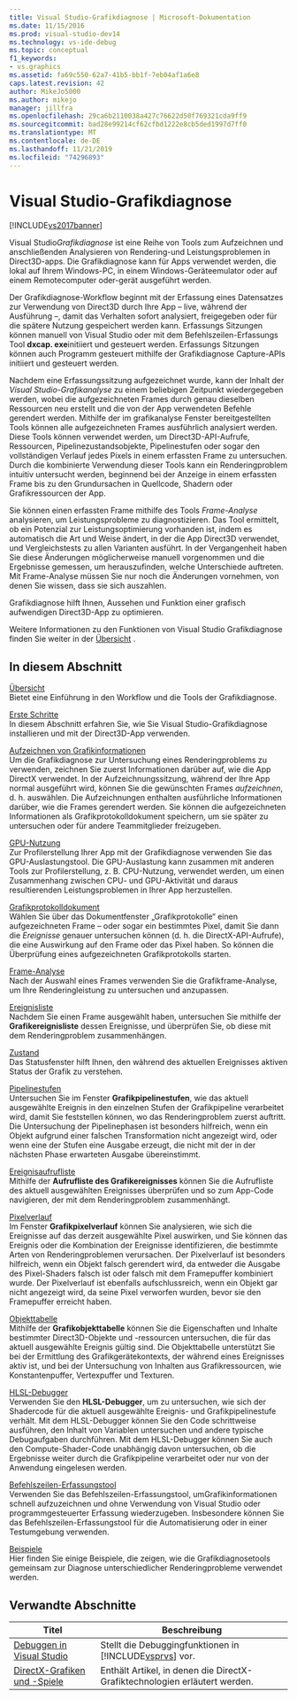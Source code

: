 ```yaml
---
title: Visual Studio-Grafikdiagnose | Microsoft-Dokumentation
ms.date: 11/15/2016
ms.prod: visual-studio-dev14
ms.technology: vs-ide-debug
ms.topic: conceptual
f1_keywords:
- vs.graphics
ms.assetid: fa69c550-62a7-41b5-bb1f-7eb04af1a6e8
caps.latest.revision: 42
author: MikeJo5000
ms.author: mikejo
manager: jillfra
ms.openlocfilehash: 29ca6b2110038a427c76622d50f769321cda9ff9
ms.sourcegitcommit: bad28e99214cf62cfbd1222e8cb5ded1997d7ff0
ms.translationtype: MT
ms.contentlocale: de-DE
ms.lasthandoff: 11/21/2019
ms.locfileid: "74296893"
---
```

# <a name="visual-studio-graphics-diagnostics"></a>Visual Studio-Grafikdiagnose
[!INCLUDE[vs2017banner](../includes/vs2017banner.md)]

Visual Studio*Grafikdiagnose* ist eine Reihe von Tools zum Aufzeichnen und anschließenden Analysieren von Rendering-und Leistungsproblemen in Direct3D-apps. Die Grafikdiagnose kann für Apps verwendet werden, die lokal auf Ihrem Windows-PC, in einem Windows-Geräteemulator oder auf einem Remotecomputer oder-gerät ausgeführt werden.  
  
 Der Grafikdiagnose-Workflow beginnt mit der Erfassung eines Datensatzes zur Verwendung von Direct3D durch Ihre App – live, während der Ausführung –, damit das Verhalten sofort analysiert, freigegeben oder für die spätere Nutzung gespeichert werden kann. Erfassungs Sitzungen können manuell von Visual Studio oder mit dem Befehlszeilen-Erfassungs Tool **dxcap. exe**initiiert und gesteuert werden. Erfassungs Sitzungen können auch Programm gesteuert mithilfe der Grafikdiagnose Capture-APIs initiiert und gesteuert werden.  
  
 Nachdem eine Erfassungssitzung aufgezeichnet wurde, kann der Inhalt der *Visual Studio-Grafikanalyse* zu einem beliebigen Zeitpunkt wiedergegeben werden, wobei die aufgezeichneten Frames durch genau dieselben Ressourcen neu erstellt und die von der App verwendeten Befehle gerendert werden. Mithilfe der im grafikanalyse Fenster bereitgestellten Tools können alle aufgezeichneten Frames ausführlich analysiert werden. Diese Tools können verwendet werden, um Direct3D-API-Aufrufe, Ressourcen, Pipelinezustandsobjekte, Pipelinestufen oder sogar den vollständigen Verlauf jedes Pixels in einem erfassten Frame zu untersuchen. Durch die kombinierte Verwendung dieser Tools kann ein Renderingproblem intuitiv untersucht werden, beginnend bei der Anzeige in einem erfassten Frame bis zu den Grundursachen in Quellcode, Shadern oder Grafikressourcen der App.  
  
 Sie können einen erfassten Frame mithilfe des Tools *Frame-Analyse* analysieren, um Leistungsprobleme zu diagnostizieren. Das Tool ermittelt, ob ein Potenzial zur Leistungsoptimierung vorhanden ist, indem es automatisch die Art und Weise ändert, in der die App Direct3D verwendet, und Vergleichstests zu allen Varianten ausführt. In der Vergangenheit haben Sie diese Änderungen möglicherweise manuell vorgenommen und die Ergebnisse gemessen, um herauszufinden, welche Unterschiede auftreten. Mit Frame-Analyse müssen Sie nur noch die Änderungen vornehmen, von denen Sie wissen, dass sie sich auszahlen.  
  
 Grafikdiagnose hilft Ihnen, Aussehen und Funktion einer grafisch aufwendigen Direct3D-App zu optimieren.  
  
 Weitere Informationen zu den Funktionen von Visual Studio Grafikdiagnose finden Sie weiter in der [Übersicht](../debugger/overview-of-visual-studio-graphics-diagnostics.md) .  
  
## <a name="in-this-section"></a>In diesem Abschnitt  
 [Übersicht](../debugger/overview-of-visual-studio-graphics-diagnostics.md)  
 Bietet eine Einführung in den Workflow und die Tools der Grafikdiagnose.  
  
 [Erste Schritte](../debugger/getting-started-with-visual-studio-graphics-diagnostics.md)  
 In diesem Abschnitt erfahren Sie, wie Sie Visual Studio-Grafikdiagnose installieren und mit der Direct3D-App verwenden.  
  
 [Aufzeichnen von Grafikinformationen](../debugger/capturing-graphics-information.md)  
 Um die Grafikdiagnose zur Untersuchung eines Renderingproblems zu verwenden, zeichnen Sie zuerst Informationen darüber auf, wie die App DirectX verwendet. In der Aufzeichnungssitzung, während der Ihre App normal ausgeführt wird, können Sie die gewünschten Frames *aufzeichnen*, d. h. auswählen. Die Aufzeichnungen enthalten ausführliche Informationen darüber, wie die Frames gerendert werden. Sie können die aufgezeichneten Informationen als Grafikprotokolldokument speichern, um sie später zu untersuchen oder für andere Teammitglieder freizugeben.  
  
 [GPU-Nutzung](../debugger/gpu-usage.md)  
 Zur Profilerstellung Ihrer App mit der Grafikdiagnose verwenden Sie das GPU-Auslastungstool. Die GPU-Auslastung kann zusammen mit anderen Tools zur Profilerstellung, z. B. CPU-Nutzung, verwendet werden, um einen Zusammenhang zwischen CPU- und GPU-Aktivität und daraus resultierenden Leistungsproblemen in Ihrer App herzustellen.  
  
 [Grafikprotokolldokument](../debugger/graphics-log-document.md)  
 Wählen Sie über das Dokumentfenster „Grafikprotokolle“ einen aufgezeichneten Frame – oder sogar ein bestimmtes Pixel, damit Sie dann die *Ereignisse* genauer untersuchen können (d. h. die DirectX-API-Aufrufe), die eine Auswirkung auf den Frame oder das Pixel haben. So können die Überprüfung eines aufgezeichneten Grafikprotokolls starten.  
  
 [Frame-Analyse](../debugger/graphics-frame-analysis.md)  
 Nach der Auswahl eines Frames verwenden Sie die Grafikframe-Analyse, um Ihre Renderingleistung zu untersuchen und anzupassen.  
  
 [Ereignisliste](../debugger/graphics-event-list.md)  
 Nachdem Sie einen Frame ausgewählt haben, untersuchen Sie mithilfe der **Grafikereignisliste** dessen Ereignisse, und überprüfen Sie, ob diese mit dem Renderingproblem zusammenhängen.  
  
 [Zustand](../debugger/graphics-state.md)  
 Das Statusfenster hilft Ihnen, den während des aktuellen Ereignisses aktiven Status der Grafik zu verstehen.  
  
 [Pipelinestufen](../debugger/graphics-pipeline-stages.md)  
 Untersuchen Sie im Fenster **Grafikpipelinestufen**, wie das aktuell ausgewählte Ereignis in den einzelnen Stufen der Grafikpipeline verarbeitet wird, damit Sie feststellen können, wo das Renderingproblem zuerst auftritt. Die Untersuchung der Pipelinephasen ist besonders hilfreich, wenn ein Objekt aufgrund einer falschen Transformation nicht angezeigt wird, oder wenn eine der Stufen eine Ausgabe erzeugt, die nicht mit der in der nächsten Phase erwarteten Ausgabe übereinstimmt.  
  
 [Ereignisaufrufliste](../debugger/graphics-event-call-stack.md)  
 Mithilfe der **Aufrufliste des Grafikereignisses** können Sie die Aufrufliste des aktuell ausgewählten Ereignisses überprüfen und so zum App-Code navigieren, der mit dem Renderingproblem zusammenhängt.  
  
 [Pixelverlauf](../debugger/graphics-pixel-history.md)  
 Im Fenster **Grafikpixelverlauf** können Sie analysieren, wie sich die Ereignisse auf das derzeit ausgewählte Pixel auswirken, und Sie können das Ereignis oder die Kombination der Ereignisse identifizieren, die bestimmte Arten von Renderingproblemen verursachen. Der Pixelverlauf ist besonders hilfreich, wenn ein Objekt falsch gerendert wird, da entweder die Ausgabe des Pixel-Shaders falsch ist oder falsch mit dem Framepuffer kombiniert wurde. Der Pixelverlauf ist ebenfalls aufschlussreich, wenn ein Objekt gar nicht angezeigt wird, da seine Pixel verworfen wurden, bevor sie den Framepuffer erreicht haben.  
  
 [Objekttabelle](../debugger/graphics-object-table.md)  
 Mithilfe der **Grafikobjekttabelle** können Sie die Eigenschaften und Inhalte bestimmter Direct3D-Objekte und -ressourcen untersuchen, die für das aktuell ausgewählte Ereignis gültig sind. Die Objekttabelle unterstützt Sie bei der Ermittlung des Grafikgerätekontexts, der während eines Ereignisses aktiv ist, und bei der Untersuchung von Inhalten aus Grafikressourcen, wie Konstantenpuffer, Vertexpuffer und Texturen.  
  
 [HLSL-Debugger](../debugger/hlsl-shader-debugger.md)  
 Verwenden Sie den **HLSL-Debugger**, um zu untersuchen, wie sich der Shadercode für die aktuell ausgewählte Ereignis- und Grafikpipelinestufe verhält. Mit dem HLSL-Debugger können Sie den Code schrittweise ausführen, den Inhalt von Variablen untersuchen und andere typische Debugaufgaben durchführen. Mit dem HLSL-Debugger können Sie auch den Compute-Shader-Code unabhängig davon untersuchen, ob die Ergebnisse weiter durch die Grafikpipeline verarbeitet oder nur von der Anwendung eingelesen werden.  
  
 [Befehlszeilen-Erfassungstool](../debugger/command-line-capture-tool.md)  
 Verwenden Sie das Befehlszeilen-Erfassungstool, umGrafikinformationen schnell aufzuzeichnen und ohne Verwendung von Visual Studio oder programmgesteuerter Erfassung wiederzugeben. Insbesondere können Sie das Befehlszeilen-Erfassungstool für die Automatisierung oder in einer Testumgebung verwenden.  
  
 [Beispiele](../debugger/graphics-diagnostics-examples.md)  
 Hier finden Sie einige Beispiele, die zeigen, wie die Grafikdiagnosetools gemeinsam zur Diagnose unterschiedlicher Renderingprobleme verwendet werden.  
  
## <a name="related-sections"></a>Verwandte Abschnitte  
  
|Titel|Beschreibung|  
|-----------|-----------------|  
|[Debuggen in Visual Studio](../debugger/debugging-in-visual-studio.md)|Stellt die Debuggingfunktionen in [!INCLUDE[vsprvs](../includes/vsprvs-md.md)] vor.|  
|[DirectX-Grafiken und -Spiele](https://go.microsoft.com/fwlink/?LinkId=256498)|Enthält Artikel, in denen die DirectX-Grafiktechnologien erläutert werden.|
